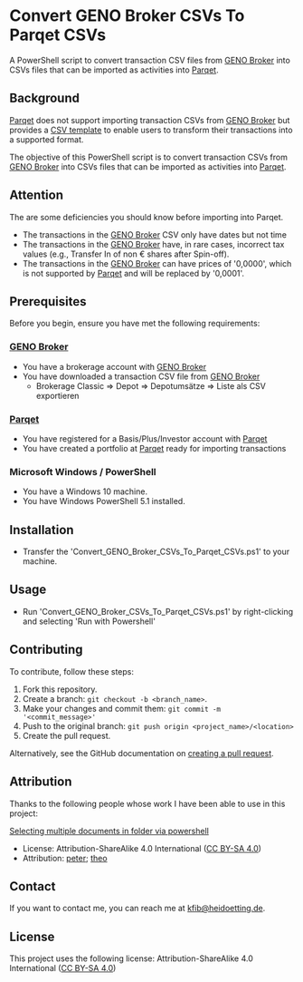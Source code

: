 ﻿# Convert GENO Broker CSVs To Parqet CSVs
A PowerShell script to convert transaction CSV files from [GENO Broker](https://www.genobroker.de/) into CSVs files that can be imported as activities into [Parqet](https://www.parqet.com/).

## Background

[Parqet](https://www.parqet.com/) does not support importing transaction CSVs from [GENO Broker](https://www.genobroker.de/) but provides a [CSV template](https://www.parqet.com/blog/csv) to enable users to transform their transactions into a supported format.

The objective of this PowerShell script is to convert transaction CSVs from [GENO Broker](https://www.genobroker.de/) into CSVs files that can be imported as activities into [Parqet](https://www.parqet.com/).

## Attention

The are some deficiencies you should know before importing into Parqet.

* The transactions in the [GENO Broker](https://www.genobroker.de/) CSV only have dates but not time
* The transactions in the [GENO Broker](https://www.genobroker.de/) have, in rare cases, incorrect tax values (e.g., Transfer In of non € shares after Spin-off).
* The transactions in the [GENO Broker](https://www.genobroker.de/) can have prices of '0,0000', which is not supported by [Parqet](https://www.parqet.com/) and will be replaced by '0,0001'.

## Prerequisites
Before you begin, ensure you have met the following requirements:

### [GENO Broker](https://www.genobroker.de/)
* You have a brokerage account with [GENO Broker](https://www.genobroker.de/)
* You have downloaded a transaction CSV file from [GENO Broker](https://www.genobroker.de/)
  * Brokerage Classic => Depot => Depotumsätze => Liste als CSV exportieren

### [Parqet](https://www.parqet.com/)
* You have registered for a Basis/Plus/Investor account with [Parqet](https://www.parqet.com/)
* You have created a portfolio at [Parqet](https://www.parqet.com/) ready for importing transactions

### Microsoft Windows / PowerShell
* You have a Windows 10 machine.
* You have Windows PowerShell 5.1 installed.

## Installation
* Transfer the 'Convert_GENO_Broker_CSVs_To_Parqet_CSVs.ps1' to your machine.

## Usage
* Run 'Convert_GENO_Broker_CSVs_To_Parqet_CSVs.ps1' by right-clicking and selecting 'Run with Powershell'

## Contributing
To contribute, follow these steps:

1. Fork this repository.
2. Create a branch: `git checkout -b <branch_name>`.
3. Make your changes and commit them: `git commit -m '<commit_message>'`
4. Push to the original branch: `git push origin <project_name>/<location>`
5. Create the pull request.

Alternatively, see the GitHub documentation on [creating a pull request](https://help.github.com/en/github/collaborating-with-issues-and-pull-requests/creating-a-pull-request).

## Attribution

Thanks to the following people whose work I have been able to use in this project:

[Selecting multiple documents in folder via powershell](https://stackoverflow.com/a/64481315)
* License: Attribution-ShareAlike 4.0 International ([CC BY-SA 4.0](https://creativecommons.org/licenses/by-sa/4.0/))
* Attribution: [peter](https://stackoverflow.com/users/13496918/peter); [theo](https://stackoverflow.com/users/9898643/theo)

## Contact

If you want to contact me, you can reach me at kfib@heidoetting.de.

## License

This project uses the following license: Attribution-ShareAlike 4.0 International ([CC BY-SA 4.0](https://creativecommons.org/licenses/by-sa/4.0/))